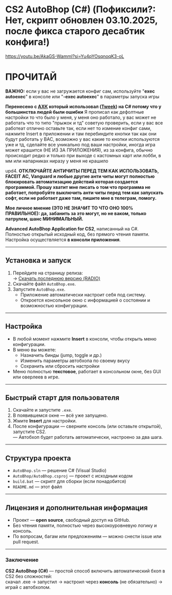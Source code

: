 # CS2 AutoBhop (C#) (Пофиксили?: Нет, скрипт обновлен 03.10.2025, после фикса старого десабтик конфига!)

https://youtu.be/AkaGS-WammI?si=Yu4pYOsqnoqK3-oL

# ПРОЧИТАЙ
**ВАЖНО:** если у вас не загружается конфиг сам, используйте "**exec autoexec**" в консоле или "**-exec autoexec**" в параметры запуска игры

**Перенесено с [АХК](https://github.com/MONZikWasTaken/CS2AutoBhop) который использовал ([Tweek](https://www.youtube.com/watch?v=oxTDG69jFM8&t=436s)) на C# потому что у большинства людей были ошибки** 
Я прописал как дефолтные настройки то что было у меня, у меня оно работало, у вас может не работать что то типо "прыжок и тд" советую проверить, если у вас все работеат отлично оставьте так, если нет то измение конфиг сами, нажмите Insert в приложении и там перебиндите кнопки так как они будут работать у ВАС, возможно у вас какие то кнопки используются уже и тд, сделайте все уникально под ваши настройки, иногда игра может крашится (НЕ ИЗ ЗА ПРИЛОЖЕНИЯ), из за конфига, обычно происходит редко и только при выходе с кастомных карт или лобби, в мм или напарниках ниразу у меня не крашило

upd4. **ОТКЛЮЧАЙТЕ АНТИЧИТЫ ПЕРЕД ТЕМ КАК ИСПОЛЬЗОВАТЬ, FACEIT AC, Vanguard и любые другие анти читы могут полностью блокировать автоматизацию действий которая создается программой. Прошу хватит мне писать о том что программа не работает, попробуйте выключить анти читы перед тем как запускать софт, если не работает даже там, пишите мне в телеграм, помогу.**

**Мое личное мнение (ЭТО НЕ ЗНАЧИТ ТО ЧТО ОНО 100% ПРАВИЛЬНОЕ): да, забанить за это могут, но не ваком, только патрулем, шанс МИНИМАЛЬНЫЙ.**

**Advanced AutoBhop Application for CS2**, написанный на C#.  
Полностью открытый исходный код, без прямого чтения памяти. Настройка осуществляется **в консоли приложения**.

---

##  Установка и запуск

1. Перейдите на страницу релиза:  
   → [Скачать последнюю версию (RADIO)](https://github.com/MONZikWasTaken/CS2-AutoBhop-CSharp/releases/tag/RADIO)
2. Скачайте файл `AutoBhop.exe`.
3. Запустите `AutoBhop.exe`.  
   - Приложение автоматически настроит себя под систему.
   - Откроется консольное окно с информацией о состоянии и возможностью конфигурации.

---

##  Настройка

- В любой момент нажмите **Insert** в консоли, чтобы открыть меню конфигурации.
- В меню вы можете:
  - Назначить бинды (jump, toggle и др.)
  - Изменить параметры автобхопа по своему вкусу
  - Сохранить или сбросить настройки
- Меню полностью **текстовое**, работает в консольном окне, без GUI или оверлеев в игре.

---

##  Быстрый старт для пользователя

1. Скачайте и запустите `.exe`.
2. В появившемся окне — всё уже запущено.
3. Жмите **Insert** для настройки.
4. После конфигурации — сверните консоль (или оставьте открытой), запустите CS2.  
   — Автобхоп будет работать автоматически, настроено за два шага.

---

##  Структура проекта

- `AutoBhop.sln` — решение C# (Visual Studio)
- `AutoBhop/AutoBhop.csproj` — проект с исходным кодом
- `build.bat` — скрипт для сборки (если понадобится)
- `README.md` — этот файл

---

##  Лицензия и дополнительная информация

- Проект — **open source**, свободный доступ на GitHub.
- Без чтения памяти, полностью через высокоуровневую логику и консоль.
- По вопросам, багам или предложениям — можно снести issue или pull request.

---

###  Заключение

**CS2 AutoBhop (C#)** — простой способ включить автоматический бхоп в CS2 без сложностей:  
скачал .exe → запустил → настроил через **консоль** (не обязательно) → играй с автобхопом.
